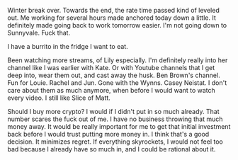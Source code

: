 Winter break over. Towards the end, the rate time passed kind of leveled out. Me working for several hours made anchored today down a little. It definitely made going back to work tomorrow easier. I'm not going down to Sunnyvale. Fuck that.

I have a burrito in the fridge I want to eat.

Been watching more streams, of Lily especially. I'm definitely really into her channel like I was earlier with Kate. Or with Youtube channels that I get deep into, wear them out, and cast away the husk. Ben Brown's channel. Fun for Louie. Rachel and Jun. Gone with the Wynns. Casey Neistat. I don't care about them as much anymore, when before I would want to watch every video. I still like Slice of Matt.

Should I buy more crypto? I would if I didn't put in so much already. That number scares the fuck out of me. I have no business throwing that much money away. It would be really important for me to get that initial investment back before I would trust putting more money in. I think that's a good decision. It minimizes regret. If everything skyrockets, I would not feel too bad because I already have so much in, and I could be rational about it.
